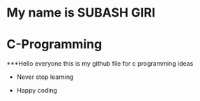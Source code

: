 # My name is SUBASH GIRI

# C-Programming

***Hello everyone this is my github file for c programming ideas 

- Never stop learning 

- Happy coding 

